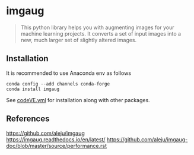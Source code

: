 # imgaug
> This python library helps you with augmenting images for your machine learning projects. It converts a set of input images into a new, much larger set of slightly altered images.

## Installation 
It is recommended to use Anaconda env as follows
```
conda config --add channels conda-forge
conda install imgaug
```
See [codeVE.yml](../conda/create-virtual-environments/codeVE.yml) for installation along with other packages. 

## References 
https://github.com/aleju/imgaug  
https://imgaug.readthedocs.io/en/latest/ 
https://github.com/aleju/imgaug-doc/blob/master/source/performance.rst 